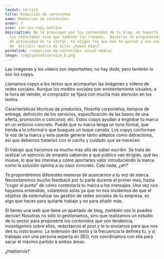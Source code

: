 ```yaml
---
layout: service
title: Redacción de contenidos
name: Redacción de contenidos
order: 7
icon: ion-ios-copy-outline
description: No te preocupes por los contenidos de tu blog, en Supertú no sólo
  los redactamos sino que también los creamos.  Nosotras te propondremos temas
  de actualidad de tu sector, tú eliges los que más te gusten y nos encargaremos
  de  escribir acerca de ellos ¿Suena bien?
permalink: /redaccion-de-contenidos-social-media/
image: /img/upload/service_6.png
---
```

Las imágenes y los vídeos son importantes, no hay duda, pero también lo son los copys.

Llamamos copys a los textos que acompañan las imágenes y vídeos de redes sociales. Aunque los medios sociales son eminentemente visuales, a la hora de vender, el comprador se fijará con mucha más atención en los textos.

Características técnicas de productos, filosofía corporativa, tiempos de entrega, definición de los servicios, especificación de las bases de una oferta, promoción o concurso; etc. Estos copys ayudan a englobar tu marca en un entorno concreto. Puede que tu marca tenga un tono formal, que tienda a lo informal o que busques un toque canalla. Los copys conforman la voz de la marca y esto puede generar tanto adeptos como detractores, así que debemos tratarlos con el cariño y cuidado que se merecen.

El trabajo que hacemos va mucho más allá de saber escribir. Se trata de realizar un ejercicio de empatía sabiendo a qué público vas dirigido, qué les mueve, lo que les interesa y cómo aportarles valor introduciendo la marca como la solución óptima a su caso concreto. Casi nada, ¿eh?

Te propondremos diferentes maneras de acercarnos a tu voz de marca. Necesitaremos mucho feedback por tu parte durante el primer mes, hasta “coger el punto” de cómo contestaría tu marca a los mensajes. Una vez nos hayamos entendido, volaremos solas ya que no nos olvidemos de que el objetivo de externalizar las gestión de redes sociales de tu empresa, es algo que haces para quitarte trabajo y no para añadir más. 

Si tienes una web que tiene un apartado de blog, ¡también nos lo puedes derivar! Nosotras no sólo lo gestionamos, sino que realizamos un estudio de tu sector para proponerte los contenidos que son tendencia, investigamos sobre ellos, redactamos el post y te lo envíamos para que nos des tu visto bueno. La extensión del texto y la frecuencia la defines tú, y si trabajas con una persona experta en SEO, nos coordinamos con ella para sacar el máximo partido a ambas áreas.

¿Hablamos?
